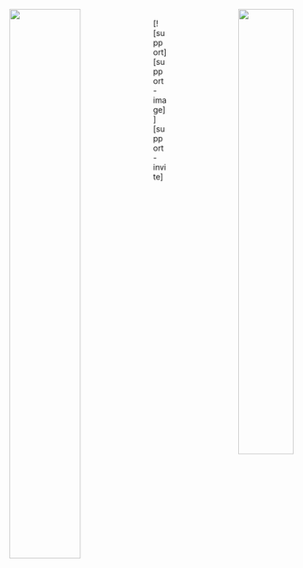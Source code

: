 
<p align="left">
  <img align="left" width="50%" height="50%" src="https://github-readme-stats.vercel.app/api?username=tbnritzdoge&show_icons=true&title_color=fff&icon_color=79ff97&text_color=9f9f9f&bg_color=151515" />
</p>
<p align="right">
  <img align="right" width="44%" height="45%" src="https://github-readme-stats.vercel.app/api/top-langs/?username=tbnritzdoge&layout=compact&show_border=false&show_icons=true&title_color=fff&icon_color=79ff97&text_color=9f9f9f&bg_color=151515" />
</p>
<br>
[![support][support-image]][support-invite]

[support-invite]: https://beta.helper.wtf/api/discord
[support-image]: http://invidget.switchblade.xyz/S49jQSb
